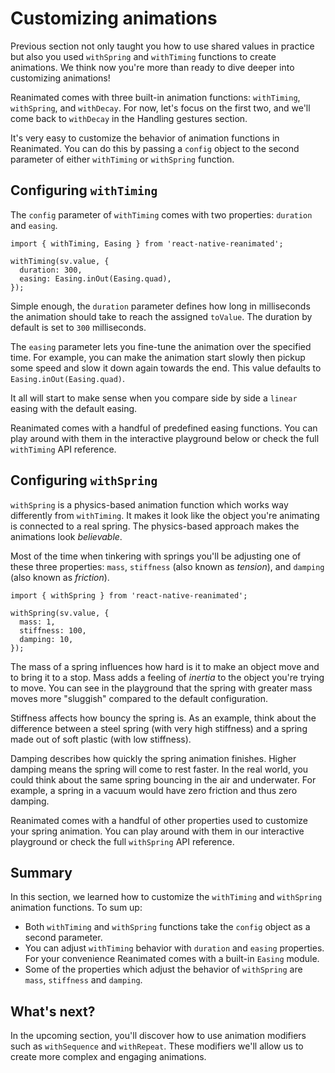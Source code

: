 # Customizing animations

Previous section not only taught you how to use shared values in practice but also you used `withSpring` and `withTiming` functions to create animations. We think now you're more than ready to dive deeper into customizing animations!

Reanimated comes with three built-in animation functions: `withTiming`, `withSpring`, and `withDecay`. For now, let's focus on the first two, and we'll come back to `withDecay` in the Handling gestures section.

It's very easy to customize the behavior of animation functions in Reanimated. You can do this by passing a `config` object to the second parameter of either `withTiming` or `withSpring` function.

## Configuring `withTiming`

The `config` parameter of `withTiming` comes with two properties: `duration` and `easing`.

```
import { withTiming, Easing } from 'react-native-reanimated';

withTiming(sv.value, {
  duration: 300,
  easing: Easing.inOut(Easing.quad),
});
```

Simple enough, the `duration` parameter defines how long in milliseconds the animation should take to reach the assigned `toValue`. The duration by default is set to `300` milliseconds.

The `easing` parameter lets you fine-tune the animation over the specified time. For example, you can make the animation start slowly then pickup some speed and slow it down again towards the end. This value defaults to `Easing.inOut(Easing.quad)`.

It all will start to make sense when you compare side by side a `linear` easing with the default easing.

Reanimated comes with a handful of predefined easing functions. You can play around with them in the interactive playground below or check the full `withTiming` API reference.

## Configuring `withSpring`

`withSpring` is a physics-based animation function which works way differently from `withTiming`. It makes it look like the object you're animating is connected to a real spring. The physics-based approach makes the animations look *believable*.

Most of the time when tinkering with springs you'll be adjusting one of these three properties: `mass`, `stiffness` (also known as *tension*), and `damping` (also known as *friction*).

```
import { withSpring } from 'react-native-reanimated';

withSpring(sv.value, {
  mass: 1,
  stiffness: 100,
  damping: 10,
});
```

The mass of a spring influences how hard is it to make an object move and to bring it to a stop. Mass adds a feeling of *inertia* to the object you're trying to move. You can see in the playground that the spring with greater mass moves more "sluggish" compared to the default configuration.

Stiffness affects how bouncy the spring is. As an example, think about the difference between a steel spring (with very high stiffness) and a spring made out of soft plastic (with low stiffness).

Damping describes how quickly the spring animation finishes. Higher damping means the spring will come to rest faster. In the real world, you could think about the same spring bouncing in the air and underwater. For example, a spring in a vacuum would have zero friction and thus zero damping.

Reanimated comes with a handful of other properties used to customize your spring animation. You can play around with them in our interactive playground or check the full `withSpring` API reference.

## Summary

In this section, we learned how to customize the `withTiming` and `withSpring` animation functions. To sum up:

* Both `withTiming` and `withSpring` functions take the `config` object as a second parameter.
* You can adjust `withTiming` behavior with `duration` and `easing` properties. For your convenience Reanimated comes with a built-in `Easing` module.
* Some of the properties which adjust the behavior of `withSpring` are `mass`, `stiffness` and `damping`.

## What's next?

In the upcoming section, you'll discover how to use animation modifiers such as `withSequence` and `withRepeat`. These modifiers we'll allow us to create more complex and engaging animations.
